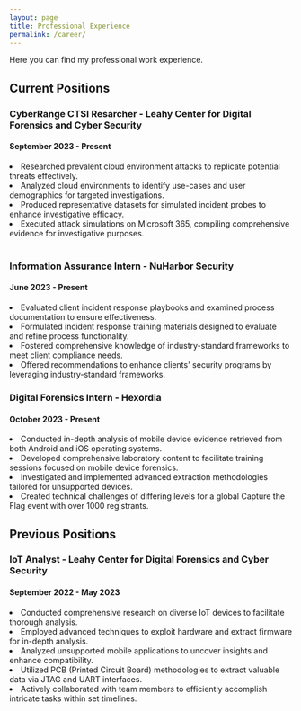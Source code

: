 ```yaml
---
layout: page
title: Professional Experience
permalink: /career/
---
```


Here you can find my professional work experience.
<h2>Current Positions</h2>
<h3>CyberRange CTSI Resarcher - Leahy Center for Digital Forensics and Cyber Security</h3>
<h4>September 2023 - Present</h4>
<u1>
<li>Researched prevalent cloud environment attacks to replicate potential threats effectively.</li>
<li>Analyzed cloud environments to identify use-cases and user demographics for targeted investigations.</li>
<li>Produced representative datasets for simulated incident probes to enhance investigative efficacy.</li>
<li>Executed attack simulations on Microsoft 365, compiling comprehensive evidence for investigative purposes.</li>
</u1>
<br>

<h3>Information Assurance Intern - NuHarbor Security</h3>
<h4>June 2023 - Present</h4>
<u1>
    <li>Evaluated client incident response playbooks and examined process documentation to ensure effectiveness.</li>
    <li>Formulated incident response training materials designed to evaluate and refine process functionality.</li>
    <li>Fostered comprehensive knowledge of industry-standard frameworks to meet client compliance needs.</li>
    <li>Offered recommendations to enhance clients' security programs by leveraging industry-standard frameworks.</li>
</u1>

<h3>Digital Forensics Intern - Hexordia</h3>
<h4>October 2023 - Present</h4>
<u1>

<li>Conducted in-depth analysis of mobile device evidence retrieved from both Android and iOS operating systems.</li>
<li>Developed comprehensive laboratory content to facilitate training sessions focused on mobile device forensics.</li>
<li>Investigated and implemented advanced extraction methodologies tailored for unsupported devices.</li>
<li>Created technical challenges of differing levels for a global Capture the Flag event with over 1000 registrants.</li>

</u1>
<h2>Previous Positions</h2>
<h3>IoT Analyst - Leahy Center for Digital Forensics and Cyber Security</h3>
<h4>September 2022 - May 2023</h4>
<u1>
<li>Conducted comprehensive research on diverse IoT devices to facilitate thorough analysis.</li>
<li>Employed advanced techniques to exploit hardware and extract firmware for in-depth analysis.</li>
<li>Analyzed unsupported mobile applications to uncover insights and enhance compatibility.</li>
<li>Utilized PCB (Printed Circuit Board) methodologies to extract valuable data via JTAG and UART interfaces.</li>
<li>Actively collaborated with team members to efficiently accomplish intricate tasks within set timelines.</li>
</u1>